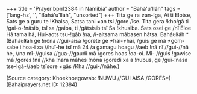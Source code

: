 +++
title = 'Prayer bpn12384 in Namibia'
author = "Bahá'u'lláh"
tags = ['lang-hz', '', "Bahá'u'lláh", "unsorted"]
+++
Tita ge ra ≠an-!ga, Ai ti Elotse, Sats ge a guru te !Khaisa, Satsa tani ≠an tsi /gore /îse. Tita gera !kho!gâ ti /gai-o-!nâsib, tsî sa /gaiba, ti /gâtsisib tsî Sa !khusiba. 
	Sats osei ge /nî Eloe Hâ tama hâ, Hui-aots tsu-!gâb !na, /i-aitsama mâbasen hâtsa.
Bahá̓u̓lláh
*(Bahá̓u̓lláh ge !nôna //gui-aisa /gorete ge ≠hai-≠hai, /guis ge mâ ≠gom-sabe i hoa-i xa //huî-he tsî mâ 24 /a gamagu hoagu //aeb !nâ nî //gui-//nâ he, //na mî-//guisa //gua-//gaudi mâ /gores hoas !oa-oi. Mî- //guis !gawise mâ /gores !nâ //kha !nara mâhes !nôna /goredi xa a !nubus, ge /gui-!nasa tse-!gâ-//aeb tsîsore ≠gâs /Kha //gui-//nâhe.)

(Source category: Khoekhoegowab: !NUWU //GUI AISA /GORES*)
(Bahaiprayers.net ID: 12384)
